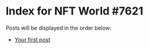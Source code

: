# Index for NFT World #7621
Posts will be displayed in the order below:

- [Your first post](./001-first.md)

